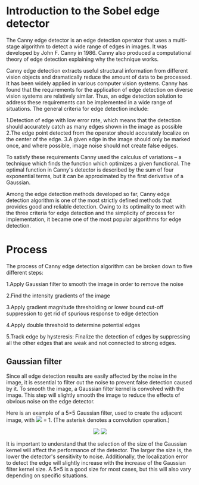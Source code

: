 # Introduction to the Sobel edge detector

The Canny edge detector is an edge detection operator that uses a multi-stage algorithm to detect a wide range of edges in images. It was developed by John F. Canny in 1986. Canny also produced a computational theory of edge detection explaining why the technique works.

Canny edge detection extracts useful structural information from different vision objects and dramatically reduce the amount of data to be processed. It has been widely applied in various computer vision systems. Canny has found that the requirements for the application of edge detection on diverse vision systems are relatively similar. Thus, an edge detection solution to address these requirements can be implemented in a wide range of situations. The general criteria for edge detection include:

1.Detection of edge with low error rate, which means that the detection should accurately catch as many edges shown in the image as possible
2.The edge point detected from the operator should accurately localize on the center of the edge.
3.A given edge in the image should only be marked once, and where possible, image noise should not create false edges.

To satisfy these requirements Canny used the calculus of variations – a technique which finds the function which optimizes a given functional. The optimal function in Canny's detector is described by the sum of four exponential terms, but it can be approximated by the first derivative of a Gaussian.

Among the edge detection methods developed so far, Canny edge detection algorithm is one of the most strictly defined methods that provides good and reliable detection. Owing to its optimality to meet with the three criteria for edge detection and the simplicity of process for implementation, it became one of the most popular algorithms for edge detection.

# Process

The process of Canny edge detection algorithm can be broken down to five different steps:

1.Apply Gaussian filter to smooth the image in order to remove the noise

2.Find the intensity gradients of the image

3.Apply gradient magnitude thresholding or lower bound cut-off suppression to get rid of spurious response to edge detection

4.Apply double threshold to determine potential edges

5.Track edge by hysteresis: Finalize the detection of edges by suppressing all the other edges that are weak and not connected to strong edges.

## Gaussian filter

Since all edge detection results are easily affected by the noise in the image, it is essential to filter out the noise to prevent false detection caused by it. To smooth the image, a Gaussian filter kernel is convolved with the image. This step will slightly smooth the image to reduce the effects of obvious noise on the edge detector.

Here is an example of a 5×5 Gaussian filter, used to create the adjacent image, with ![](https://render.githubusercontent.com/render/math?math=\sigma) = 1. (The asterisk denotes a convolution operation.)

<div align="center">
    <img src="https://render.githubusercontent.com/render/math?math=\huge%20I_y=\begin{bmatrix}-1%26-2%26-1\\0%260%260\\%2B1%26%2B2%26%2B2\end{bmatrix}">
    <img src="https://render.githubusercontent.com/render/math?math=\huge%20I=\begin{bmatrix}2%264%265%264%262\\4%269%2612%269%264\\5%2612%2615%2612%265\\4%269%2612%269%264\\2%264%265%264%262\end{bmatrix}">
    </div>

It is important to understand that the selection of the size of the Gaussian kernel will affect the performance of the detector. The larger the size is, the lower the detector's sensitivity to noise. Additionally, the localization error to detect the edge will slightly increase with the increase of the Gaussian filter kernel size. A 5×5 is a good size for most cases, but this will also vary depending on specific situations.

